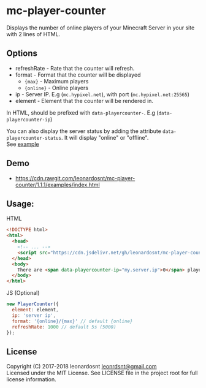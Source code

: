 # mc-player-counter

Displays the number of online players of your Minecraft Server in your site with 2 lines of HTML.

## Options
  - refreshRate - Rate that the counter will refresh.
  - format - Format that the counter will be displayed
    - `{max}` - Maximum players
    - `{online}` - Online players
  - ip - Server IP. E.g (`mc.hypixel.net`), with port (`mc.hypixel.net:25565`)
  - element - Element that the counter will be rendered in.

In HTML, should be prefixed with `data-playercounter-`. E.g (`data-playercounter-ip`)

You can also display the server status by adding the attribute `data-playercounter-status`. It will display "online" or "offline".  
See [example](examples/index.html#L12)

## Demo
- https://cdn.rawgit.com/leonardosnt/mc-player-counter/1.1.1/examples/index.html

## Usage:

HTML
```html
<!DOCTYPE html>
<html>
  <head>
    <!-- ... -->
    <script src="https://cdn.jsdelivr.net/gh/leonardosnt/mc-player-counter@1.1.1/dist/mc-player-counter.min.js"></script>
  </head>
  <body>
    There are <span data-playercounter-ip="my.server.ip">0</span> players online on my server.
  </body>
</html>
```

JS (Optional)
```javascript
new PlayerCounter({
  element: element,
  ip: 'server ip',
  format: '{online}/{max}' // default {online}
  refreshRate: 1000 // default 5s (5000)
});
```

## License

Copyright (C) 2017-2018 leonardosnt <leonrdsnt@gmail.com>  
Licensed under the MIT License. See LICENSE file in the project root for full license information.

